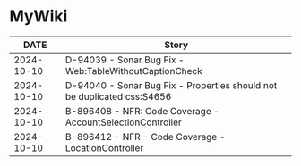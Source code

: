 # MyWiki

| DATE | Story |
|---|---|
| 2024-10-10 | D-94039 - Sonar Bug Fix - Web:TableWithoutCaptionCheck |
| 2024-10-10 | D-94040 - Sonar Bug Fix - Properties should not be duplicated css:S4656 |
| 2024-10-10 | B-896408 - NFR: Code Coverage - AccountSelectionController |
| 2024-10-10 | B-896412 - NFR - Code Coverage - LocationController |
